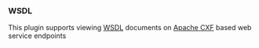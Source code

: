 ### WSDL

This plugin supports viewing [WSDL](http://www.w3.org/TR/wsdl) documents on [Apache CXF](http://cxf.apache.org/) based web service endpoints